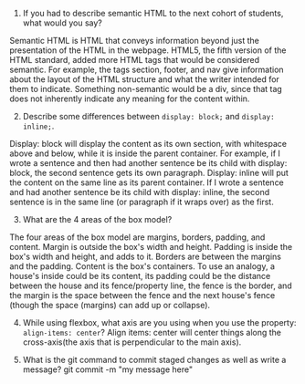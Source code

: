 1. If you had to describe semantic HTML to the next cohort of students, what would you say?

Semantic HTML is HTML that conveys information beyond just the presentation of the HTML in the webpage. HTML5, the fifth version of the HTML standard, added more HTML tags that would be considered semantic. For example, the tags section, footer, and nav give information about the layout of the HTML structure and what the writer intended for them to indicate. Something non-semantic would be a div, since that tag does not inherently indicate any meaning for the content within. 

2. Describe some differences between ```display: block;``` and ```display: inline;```.

Display: block will display the content as its own section, with whitespace above and below, while it is inside the parent container. For example, if I wrote a sentence and then had another sentence be its child with display: block, the second sentence gets its own paragraph. 
Display: inline will put the content on the same line as its parent container. If I wrote a sentence and had another sentence be its child with display: inline, the second sentence is in the same line (or paragraph if it wraps over) as the first.

3. What are the 4 areas of the box model?

The four areas of the box model are margins, borders, padding, and content. Margin is outside the box's width and height. Padding is inside the box's width and height, and adds to it. Borders are between the margins and the padding. Content is the box's containers. To use an analogy, a house's inside could be its content, its padding could be the distance between the house and its fence/property line, the fence is the border, and the margin is the space between the fence and the next house's fence (though the space (margins) can add up or collapse). 

4. While using flexbox, what axis are you using when you use the property: ```align-items: center```?
Align items: center will center things along the cross-axis(the axis that is perpendicular to the main axis). 

5. What is the git command to commit staged changes as well as write a message? 
git commit -m "my message here"